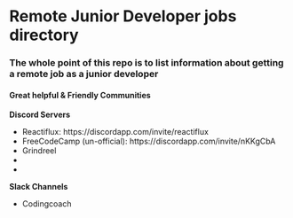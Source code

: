 <h1>Remote Junior Developer jobs directory</h1>

<h3>The whole point of this repo is to list information about getting a remote job as a junior developer</h3>

<h4>Great helpful & Friendly Communities</h4>

<strong>Discord Servers</strong>
<ul>
  <li>Reactiflux: https://discordapp.com/invite/reactiflux</li>
  <li>FreeCodeCamp (un-official): https://discordapp.com/invite/nKKgCbA</li>
  <li>Grindreel</li>
  
  <li></li>
  <li></li>
</ul>

<Strong>Slack Channels</strong>
<ul>
  <li>Codingcoach</li>
  <lil></li>
</ul>
